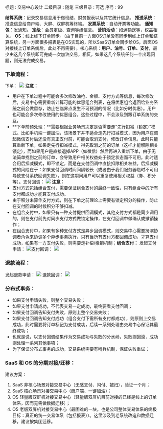 标题 :
交易中心设计
 二级目录 :
随笔
 三级目录 :
可选
 序号 :
99
 
 
   
 
**结算系统**：记录交易信息用于做班结、财务报表以及其它统计信息。
**推送系统**：推送信息给商户端、大屏、双屏机等终端。
**发票系统**：自动开票等功能。
**通知包**：发通知。
**定级**：会员定级、查询等级信息。
**营销活动**：如满额送等，权益相关。
**OS**：线上线下订单同步。（由于目前一方面OS订单没有同步到线上订单和结算系统，另一方面很多报表是在OS实现的，所以SaaS订单会同步给OS，后面OS对接线上订单系统后，此处不再需要）。
​
核心系统：**用户、油号、订单、支付**，最少由这几个系统即可完成一次加油交易，相反，如果这几个系统任何一个出现问题，则无法完成交易。
​
### 下单流程：
下单：
![](http://showdoc.wcc.cn/server/../Public/Uploads/2020-09-16/5f620ef489cc7.png)
**注意：**
- 用户在下单过程中可能会多次修改油枪、金额、支付方式等信息，每次修改后，交易中心需要重新计算可能的优惠组合列表，在将优惠组合返回给业务系统之前会做留存，防止在临界点发生不可预测的情况（比如分时优惠）。用户也可能会多次修改使用的优惠组合。这些过程中，不会涉及到跟订单系统的交互。
- **下单前预处理：**需要根据业务场景决定是否需要走“先行扣减（锁定）”模式。比如手机端一键加油，该场景下并不适合走先行扣减模式，因为用户在调起微信支付后还没有真正支付前，可能会取消支付，修改订单信息，此时只能算重新下单，如果走先行扣减模式，得先取消之前的订单（这样才能解除相关锁定），而如果用户是直接退掉APP（如微信）然后再进入重新下单，由于无法简单找到之前的订单，会导致用户相关权益处于锁定状态而不可用。此时适合用后扣减模式，即不锁定，而是在支付回调中直接扣除相关权益。后扣减模式的风险在于：如果支付回调时间间隔较长（或者由于我们服务器临时不可用导致支付系统回调失败），则在这期间用户可以重复使用相关权益（券、积分等）。
​
支付回调：
![](http://showdoc.wcc.cn/server/../Public/Uploads/2020-09-16/5f620f05a4624.png)
**注意：**
- 支付方式包括组合支付，需要保证组合支付的最终一致性，只有组合中的所有支付都成功才能算支付成功。
- 由于积分未算作支付方式，则在下单之前理论上需要有锁定积分的操作，防止在支付回调的时候积分不够扣减。
- 在组合支付中，如果只有一种支付提供回调模式，其他支付方式都是同步调用的，则在支付前先对同步支付方式做锁定操作，在支付回调中做确认或撤销操作；
- 在组合支付中，如果有多种支付方式是异步回调模式，则交易中心需要扮演协调者角色来协调多个异步事务执行，只有当所有支付方都回调成功，才算支付成功，如果有一方支付失败，则需要走补偿/撤销机制；
​
**组合支付：**
发起支付申请：
![](http://showdoc.wcc.cn/server/../Public/Uploads/2020-09-17/5f62e44c1dab3.png)
​
支付回调：
![](http://showdoc.wcc.cn/server/../Public/Uploads/2020-09-17/5f630d0fe204a.png)
​
### 退款流程：
发起退款申请：
![](http://showdoc.wcc.cn/server/../Public/Uploads/2020-09-17/5f63197243d5e.png)
退款回调：
![](http://showdoc.wcc.cn/server/../Public/Uploads/2020-09-17/5f632071ac10b.png)
​
​
### 分布式事务：
- 如果支付申请失败，则整个交易失败；
- 如果支付申请成功，不代表交易一定成功，最终要看支付回调；
- 如果支付回调告知支付失败，原则上整个交易失败；
- 如果支付回调告知支付成功（组合支付下需所有支付都成功），则原则上交易成功，此时需要将订单标记为支付成功，后续一系列处理由交易中心保证其最终成功；
- 也就是说，以支付回调结果作为交易成功与失败的分水岭，失败则回滚，成功则处理一系列其他事项；
- 为了保证分布式事务的成功，交易系统需要有哨兵机制，保证失败重试；
​
​
### SaaS 和 OS 的分期对接/迁移：
建议方案：
1.  SaaS 非核心场景对接交易中心（无感支付、闪付、被扫），验证一个月；
2. SaaS 核心场景对接交易中心（商户端、一键加油）；
3. OS 轻量版双屏机对接交易中心（轻量版双屏机目前对接的已经是线上的订单体系，因而无需做数据迁移）；
4. OS 老版双屏机对接交易中心（最困难的一块，也是公司整体交易体系的终极目标：真正的统一交易体系（包括报表））。这里涉及到老系统改造和数据迁移。建议按集团迁移。

